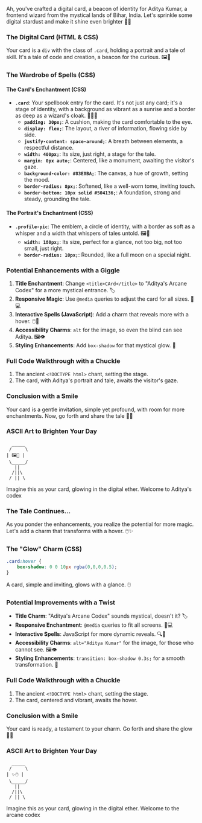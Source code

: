 Ah, you've crafted a digital card, a beacon of identity for Aditya Kumar, a frontend wizard from the mystical lands of Bihar, India. Let's sprinkle some digital stardust and make it shine even brighter 🌟✨

### The Digital Card (HTML & CSS)

Your card is a `div` with the class of `.card`, holding a portrait and a tale of skill. It's a tale of code and creation, a beacon for the curious. 🖼️🔮

### The Wardrobe of Spells (CSS)

#### The Card's Enchantment (CSS)
- **`.card`**: Your spellbook entry for the card. It's not just any card; it's a stage of identity, with a background as vibrant as a sunrise and a border as deep as a wizard's cloak. 🌅🧙‍♂️
  - **`padding: 30px;`**: A cushion, making the card comfortable to the eye.
  - **`display: flex;`**: The layout, a river of information, flowing side by side.
  - **`justify-content: space-around;`**: A breath between elements, a respectful distance.
  - **`width: 400px;`**: Its size, just right, a stage for the tale.
  - **`margin: 0px auto;`**: Centered, like a monument, awaiting the visitor's gaze.
  - **`background-color: #83E8BA;`**: The canvas, a hue of growth, setting the mood.
  - **`border-radius: 8px;`**: Softened, like a well-worn tome, inviting touch.
  - **`border-bottom: 10px solid #504136;`**: A foundation, strong and steady, grounding the tale.

#### The Portrait's Enchantment (CSS)
- **`.profile-pic`**: The emblem, a circle of identity, with a border as soft as a whisper and a width that whispers of tales untold. 🖼️🔮
  - **`width: 180px;`**: Its size, perfect for a glance, not too big, not too small, just right.
  - **`border-radius: 10px;`**: Rounded, like a full moon on a special night.

### Potential Enhancements with a Giggle
1. **Title Enchantment**: Change `<title>CArd</title>` to "Aditya's Arcane Codex" for a more mystical entrance. 🏷️
2. **Responsive Magic**: Use `@media` queries to adjust the card for all sizes. 📱💻
3. **Interactive Spells (JavaScript)**: Add a charm that reveals more with a hover. 🖱️🔮
4. **Accessibility Charms**: `alt` for the image, so even the blind can see Aditya. 🖼️👁️
5. **Styling Enhancements**: Add `box-shadow` for that mystical glow. 🌟

### Full Code Walkthrough with a Chuckle
1. The ancient `<!DOCTYPE html>` chant, setting the stage.
2. The card, with Aditya's portrait and tale, awaits the visitor's gaze.

### Conclusion with a Smile
Your card is a gentle invitation, simple yet profound, with room for more enchantments. Now, go forth and share the tale 🎉🔮

### ASCII Art to Brighten Your Day
```
  _____
 /     \
| 🖼️🔮 |
 \_____/
   ||
  /||\
 / || \
```
Imagine this as your card, glowing in the digital ether. Welcome to Aditya's codex

### The Tale Continues...
As you ponder the enhancements, you realize the potential for more magic. Let's add a charm that transforms with a hover. 🖱️✨

### The "Glow" Charm (CSS)
```css
.card:hover {
    box-shadow: 0 0 10px rgba(0,0,0,0.5);
}
```
A card, simple and inviting, glows with a glance. 🖱️

### Potential Improvements with a Twist
- **Title Charm**: "Aditya's Arcane Codex" sounds mystical, doesn't it? 🏷️
- **Responsive Enchantment**: `@media` queries to fit all screens. 📱💻
- **Interactive Spells**: JavaScript for more dynamic reveals. 🔍📖
- **Accessibility Charms**: `alt="Aditya Kumar"` for the image, for those who cannot see. 🖼️👁️
- **Styling Enhancements**: `transition: box-shadow 0.3s;` for a smooth transformation. 🌟

### Full Code Walkthrough with a Chuckle
1. The ancient `<!DOCTYPE html>` chant, setting the stage.
2. The card, centered and vibrant, awaits the hover.

### Conclusion with a Smile
Your card is ready, a testament to your charm. Go forth and share the glow 🎉🔮

### ASCII Art to Brighten Your Day
```
  _____
 /     \
| ✨🖱️ |
 \_____/
   ||
  /||\
 / || \
```
Imagine this as your card, glowing in the digital ether. Welcome to the arcane codex